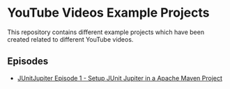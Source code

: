 # YouTube Videos Example Projects

This repository contains different example projects which 
have been created related to different YouTube videos.

## Episodes

* [JUnitJupiter Episode 1 - Setup JUnit Jupiter in a Apache Maven Project][episode-1]

[episode-1]: https://youtu.be/NVvMzy0Lin0